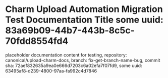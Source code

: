 # Charm Upload Automation Migration Test Documentation Title some uuid: 83a69b09-44b7-443b-8c5c-70fdd8554fd4
 placeholder documentation content for testing,  repository: canonical/upload-charm-docs,  branch: fix-get-branch-name-bug,  commit sha: 72aef832635a9ea0e666d7203c6a02efa7f07fd9,  some uuid: 63495af8-d239-4800-97aa-fa992c4d7846
